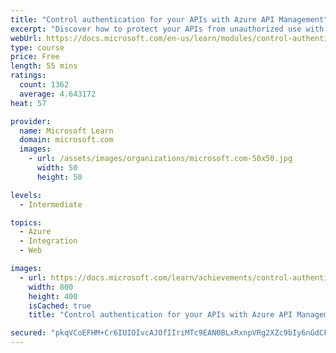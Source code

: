 ```yaml
---
title: "Control authentication for your APIs with Azure API Management"
excerpt: "Discover how to protect your APIs from unauthorized use with API keys and client certificate authentication."
webUrl: https://docs.microsoft.com/en-us/learn/modules/control-authentication-with-apim/
type: course
price: Free
length: 55 mins
ratings:
  count: 1362
  average: 4.643172
heat: 57

provider:
  name: Microsoft Learn
  domain: microsoft.com
  images:
    - url: /assets/images/organizations/microsoft.com-50x50.jpg
      width: 50
      height: 50

levels:
  - Intermediate

topics:
  - Azure
  - Integration
  - Web

images:
  - url: https://docs.microsoft.com/learn/achievements/control-authentication-with-apim-social.png
    width: 800
    height: 400
    isCached: true
    title: "Control authentication for your APIs with Azure API Management"

secured: "pkqVCoEFHM+Cr6IUIOIvcAJOfIIriMTc9EAN0BLxRxnpVRg2XZc9bIy6nGdCFXjkr6BdbA120ljLlDXJwwrHkdL6ROcFnJqnFUhD+fx7ftFCsrsBGZDlLdXDfqLkFMSN1O1IHXqfht+fwdYj/KINpv+GS3Dr8V43OlVxZd455KU4Js07VQ9nNFiLJHJb/M3dyXwA/d+rJgY8HhRRXiWYmvqiUvny5HxAEvly1V33zyww6Eh0Lz1rzvM20JHeUPVAx4fzR1Zk5xzcU0128lA7DoglWlyp43M9CGwqnD5mw1R/jwEtYrRDSxeD4WMa01nKmW5Q1vhEl9fCYFVQdBJmx/1R4pn7pvEYmM277PMHhNoMHkQyMtj+kqT90MjOaG6d+56ELmiUecYtdQ6Yse+7/n15si7kGBw4dRYaEIScQoQ=;bc27ZVfO+//nxQLOn7uWZQ=="
---
```


